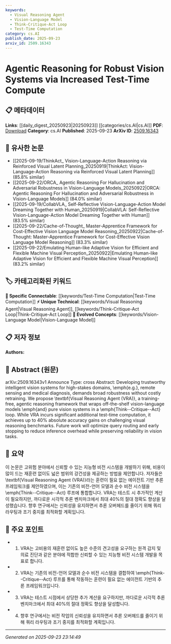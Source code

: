 ```yaml
---
keywords:
  - Visual Reasoning Agent
  - Vision-Language Model
  - Think-Critique-Act Loop
  - Test-Time Computation
category: cs.AI
publish_date: 2025-09-23
arxiv_id: 2509.16343
---
```


<!-- KEYWORD_LINKING_METADATA:
{
  "processed_timestamp": "2025-09-23T23:14:49.271057",
  "vocabulary_version": "1.0",
  "selected_keywords": [
    "Visual Reasoning Agent",
    "Vision-Language Model",
    "Think-Critique-Act Loop",
    "Test-Time Computation"
  ],
  "rejected_keywords": [],
  "similarity_scores": {
    "Visual Reasoning Agent": 0.78,
    "Vision-Language Model": 0.85,
    "Think-Critique-Act Loop": 0.72,
    "Test-Time Computation": 0.68
  },
  "extraction_method": "AI_prompt_based",
  "budget_applied": true,
  "candidates_json": {
    "candidates": [
      {
        "surface": "Visual Reasoning Agent",
        "canonical": "Visual Reasoning Agent",
        "aliases": [
          "VRA"
        ],
        "category": "unique_technical",
        "rationale": "Introduces a novel framework that could be pivotal in linking to agentic reasoning and vision systems.",
        "novelty_score": 0.85,
        "connectivity_score": 0.65,
        "specificity_score": 0.9,
        "link_intent_score": 0.78
      },
      {
        "surface": "vision-language models",
        "canonical": "Vision-Language Model",
        "aliases": [
          "vision-language systems"
        ],
        "category": "evolved_concepts",
        "rationale": "Connects to the trending concept of integrating vision and language processing capabilities.",
        "novelty_score": 0.45,
        "connectivity_score": 0.88,
        "specificity_score": 0.8,
        "link_intent_score": 0.85
      },
      {
        "surface": "Think--Critique--Act loop",
        "canonical": "Think-Critique-Act Loop",
        "aliases": [
          "TCA loop"
        ],
        "category": "unique_technical",
        "rationale": "Represents a specific reasoning process that can be linked to cognitive and decision-making models.",
        "novelty_score": 0.7,
        "connectivity_score": 0.6,
        "specificity_score": 0.85,
        "link_intent_score": 0.72
      },
      {
        "surface": "test-time computation",
        "canonical": "Test-Time Computation",
        "aliases": [
          "inference computation"
        ],
        "category": "specific_connectable",
        "rationale": "Highlights the computational aspect during inference, relevant for efficiency and optimization discussions.",
        "novelty_score": 0.55,
        "connectivity_score": 0.75,
        "specificity_score": 0.7,
        "link_intent_score": 0.68
      }
    ],
    "ban_list_suggestions": [
      "remote sensing",
      "medical diagnosis"
    ]
  },
  "decisions": [
    {
      "candidate_surface": "Visual Reasoning Agent",
      "resolved_canonical": "Visual Reasoning Agent",
      "decision": "linked",
      "scores": {
        "novelty": 0.85,
        "connectivity": 0.65,
        "specificity": 0.9,
        "link_intent": 0.78
      }
    },
    {
      "candidate_surface": "vision-language models",
      "resolved_canonical": "Vision-Language Model",
      "decision": "linked",
      "scores": {
        "novelty": 0.45,
        "connectivity": 0.88,
        "specificity": 0.8,
        "link_intent": 0.85
      }
    },
    {
      "candidate_surface": "Think--Critique--Act loop",
      "resolved_canonical": "Think-Critique-Act Loop",
      "decision": "linked",
      "scores": {
        "novelty": 0.7,
        "connectivity": 0.6,
        "specificity": 0.85,
        "link_intent": 0.72
      }
    },
    {
      "candidate_surface": "test-time computation",
      "resolved_canonical": "Test-Time Computation",
      "decision": "linked",
      "scores": {
        "novelty": 0.55,
        "connectivity": 0.75,
        "specificity": 0.7,
        "link_intent": 0.68
      }
    }
  ]
}
-->

# Agentic Reasoning for Robust Vision Systems via Increased Test-Time Compute

## 📋 메타데이터

**Links**: [[daily_digest_20250923|20250923]] [[categories/cs.AI|cs.AI]]
**PDF**: [Download](https://arxiv.org/pdf/2509.16343.pdf)
**Category**: cs.AI
**Published**: 2025-09-23
**ArXiv ID**: [2509.16343](https://arxiv.org/abs/2509.16343)

## 🔗 유사한 논문
- [[2025-09-19/ThinkAct_ Vision-Language-Action Reasoning via Reinforced Visual Latent Planning_20250919|ThinkAct: Vision-Language-Action Reasoning via Reinforced Visual Latent Planning]] (85.8% similar)
- [[2025-09-22/ORCA_ Agentic Reasoning For Hallucination and Adversarial Robustness in Vision-Language Models_20250922|ORCA: Agentic Reasoning For Hallucination and Adversarial Robustness in Vision-Language Models]] (84.0% similar)
- [[2025-09-19/CollabVLA_ Self-Reflective Vision-Language-Action Model Dreaming Together with Human_20250919|CollabVLA: Self-Reflective Vision-Language-Action Model Dreaming Together with Human]] (83.5% similar)
- [[2025-09-22/Cache-of-Thought_ Master-Apprentice Framework for Cost-Effective Vision Language Model Reasoning_20250922|Cache-of-Thought: Master-Apprentice Framework for Cost-Effective Vision Language Model Reasoning]] (83.3% similar)
- [[2025-09-22/Emulating Human-like Adaptive Vision for Efficient and Flexible Machine Visual Perception_20250922|Emulating Human-like Adaptive Vision for Efficient and Flexible Machine Visual Perception]] (83.2% similar)

## 🏷️ 카테고리화된 키워드
**🔗 Specific Connectable**: [[keywords/Test-Time Computation|Test-Time Computation]]
**⚡ Unique Technical**: [[keywords/Visual Reasoning Agent|Visual Reasoning Agent]], [[keywords/Think-Critique-Act Loop|Think-Critique-Act Loop]]
**🚀 Evolved Concepts**: [[keywords/Vision-Language Model|Vision-Language Model]]

## 📋 저자 정보

**Authors:** 

## 📄 Abstract (원문)

arXiv:2509.16343v1 Announce Type: cross 
Abstract: Developing trustworthy intelligent vision systems for high-stakes domains, \emph{e.g.}, remote sensing and medical diagnosis, demands broad robustness without costly retraining. We propose \textbf{Visual Reasoning Agent (VRA)}, a training-free, agentic reasoning framework that wraps off-the-shelf vision-language models \emph{and} pure vision systems in a \emph{Think--Critique--Act} loop. While VRA incurs significant additional test-time computation, it achieves up to 40\% absolute accuracy gains on challenging visual reasoning benchmarks. Future work will optimize query routing and early stopping to reduce inference overhead while preserving reliability in vision tasks.

## 📝 요약

이 논문은 고위험 분야에서 신뢰할 수 있는 지능형 비전 시스템을 개발하기 위해, 비용이 많이 드는 재훈련 없이도 넓은 범위의 강건성을 제공하는 방법을 제안합니다. 저자들은 \textbf{Visual Reasoning Agent (VRA)}라는 훈련이 필요 없는 에이전트 기반 추론 프레임워크를 제안하였으며, 이는 기존의 비전-언어 모델과 순수 비전 시스템을 \emph{Think--Critique--Act} 루프에 통합합니다. VRA는 테스트 시 추가적인 계산이 필요하지만, 까다로운 시각적 추론 벤치마크에서 최대 40%의 절대 정확도 향상을 달성했습니다. 향후 연구에서는 신뢰성을 유지하면서 추론 오버헤드를 줄이기 위해 쿼리 라우팅과 조기 중지를 최적화할 계획입니다.

## 🎯 주요 포인트

- 1. VRA는 고비용의 재훈련 없이도 높은 수준의 견고성을 요구하는 원격 감지 및 의료 진단과 같은 분야에 적합한 신뢰할 수 있는 지능형 비전 시스템 개발을 목표로 합니다.
- 2. VRA는 기존의 비전-언어 모델과 순수 비전 시스템을 결합하여 \emph{Think--Critique--Act} 루프를 통해 작동하는 훈련이 필요 없는 에이전트 기반의 추론 프레임워크입니다.
- 3. VRA는 테스트 시점에서 상당한 추가 계산을 요구하지만, 까다로운 시각적 추론 벤치마크에서 최대 40%의 절대 정확도 향상을 달성합니다.
- 4. 향후 연구에서는 비전 작업의 신뢰성을 유지하면서 추론 오버헤드를 줄이기 위해 쿼리 라우팅과 조기 중지를 최적화할 계획입니다.


---

*Generated on 2025-09-23 23:14:49*